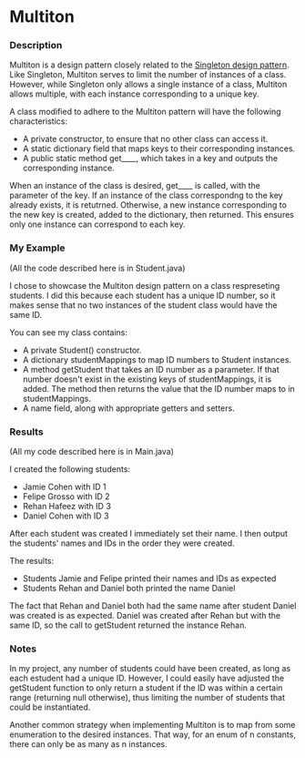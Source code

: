 # Multiton
### Description
Multiton is a design pattern closely related to the [Singleton design pattern](https://en.wikipedia.org/wiki/Singleton_pattern). Like Singleton, Multiton serves to limit the number of instances of a class. However, while Singleton only allows a single instance of a class, Multiton allows multiple, with each instance corresponding to a unique key.

A class modified to adhere to the Multiton pattern will have the following characteristics:
- A private constructor, to ensure that no other class can access it.
- A static dictionary field that maps keys to their corresponding instances.
- A public static method get____, which takes in a key and outputs the corresponding instance.


When an instance of the class is desired, get____ is called, with the parameter of the key. If an instance of the class correspondng to the key already exists, it is retutrned. Otherwise, a new instance corresponding to the new key is created, added to the dictionary, then returned. This ensures only one instance can correspond to each key.




### My Example 
(All the code described here is in Student.java)

I chose to showcase the Multiton design pattern on a class respreseting students. I did this because each student has a unique ID number, so it makes sense that no two instances of the student class would have the same ID.

You can see my class contains:
- A private Student() constructor.
- A dictionary studentMappings to map ID numbers to Student instances.
- A method getStudent that takes an ID number as a parameter. If that number doesn't exist in the existing keys of studentMappings, it is added. The method then returns the value that the ID number maps to in studentMappings.
- A name field, along with appropriate getters and setters.


### Results
(All my code described here is in Main.java)

I created the following students:
- Jamie Cohen with ID 1
- Felipe Grosso with ID 2
- Rehan Hafeez with ID 3
- Daniel Cohen with ID 3

After each student was created I immediately set their name. I then output the students' names and IDs in the order they were created.

The results:
- Students Jamie and Felipe printed their names and IDs as expected
- Students Rehan and Daniel both printed the name Daniel

The fact that Rehan and Daniel both had the same name after student Daniel was created is as expected. Daniel was created after Rehan but with the same ID, so the call to getStudent returned the instance Rehan. 

### Notes

In my project, any number of students could have been created, as long as each estudent had a unique ID. However, I could easily have adjusted the getStudent function to only return a student if the ID was within a certain range (returning null otherwise), thus limiting the number of students that could be instantiated.

Another common strategy when implementing Multiton is to map from some enumeration to the desired instances. That way, for an enum of n constants, there can only be as many as n instances.
